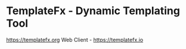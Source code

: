 # TemplateFx - Dynamic Templating Tool

https://templatefx.org
Web Client - https://templatefx.io
   
